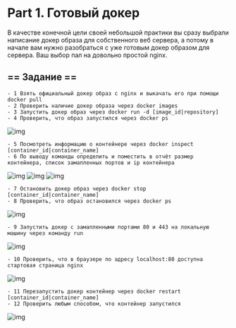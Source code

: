 # Part 1. Готовый докер

В качестве конечной цели своей небольшой практики вы сразу выбрали написание докер образа для собственного веб сервера, а потому в начале вам нужно разобраться с уже готовым докер образом для сервера. Ваш выбор пал на довольно простой nginx.

## == Задание ==
	
	- 1 Взять официальный докер образ с nginx и выкачать его при помощи docker pull
	- 2 Проверить наличие докер образа через docker images
	- 3 Запустить докер образ через docker run -d [image_id|repository]
	- 4 Проверить, что образ запустился через docker ps

![img](/src/img/1.png)

	- 5 Посмотреть информацию о контейнере через docker inspect [container_id|container_name]
	- 6 По выводу команды определить и поместить в отчёт размер контейнера, список замапленных портов и ip контейнера

![img](/src/img/4.png)
![img](/src/img/2.png)
![img](/src/img/3.png)

	- 7 Остановить докер образ через docker stop [container_id|container_name]
	- 8 Проверить, что образ остановился через docker ps

![img](/src/img/5.png)

	- 9 Запустить докер с замапленными портами 80 и 443 на локальную машину через команду run

![img](/src/img/8.png)

	- 10 Проверить, что в браузере по адресу localhost:80 доступна стартовая страница nginx

![img](/src/img/6.png)

	- 11 Перезапустить докер контейнер через docker restart [container_id|container_name]
	- 12 Проверить любым способом, что контейнер запустился

![img](/src/img/7.png)